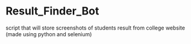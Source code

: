 # Result_Finder_Bot
script that will store screenshots of students result from college website (made using python and selenium)
